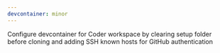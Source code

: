 ```yaml
---
devcontainer: minor
---
```


Configure devcontainer for Coder workspace by clearing setup folder before cloning and adding SSH known hosts for GitHub authentication
